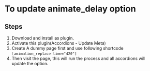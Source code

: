 # To update animate_delay option

## Steps

1. Download and install as plugin.
2. Activate this plugin(Accordions - Update Meta)
3. Create A dummy page first and use following shortcode `[animation_replace time="420"]`
4. Then visit the page, this will run the process and all accordions will update the option.
